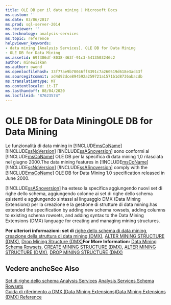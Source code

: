 ```yaml
---
title: OLE DB per il data mining | Microsoft Docs
ms.custom: ''
ms.date: 03/06/2017
ms.prod: sql-server-2014
ms.reviewer: ''
ms.technology: analysis-services
ms.topic: reference
helpviewer_keywords:
- data mining [Analysis Services], OLE DB for Data Mining
- OLE DB for Data Mining
ms.assetid: 69f306df-8038-463f-91c3-5413503246c2
author: minewiskan
ms.author: owend
ms.openlocfilehash: 33f77ae9b70046ff8391c7a260519d618e3ad43f
ms.sourcegitcommit: ad4d92dce894592a259721a1571b1d8736abacdb
ms.translationtype: MT
ms.contentlocale: it-IT
ms.lasthandoff: 08/04/2020
ms.locfileid: "87623574"
---
```

# <a name="ole-db-for-data-mining"></a><span data-ttu-id="25e3c-102">OLE DB for Data Mining</span><span class="sxs-lookup"><span data-stu-id="25e3c-102">OLE DB for Data Mining</span></span>
  <span data-ttu-id="25e3c-103">Le funzionalità di data mining in [!INCLUDE[msCoName](../../includes/msconame-md.md)] [!INCLUDE[ssNoVersion](../../includes/ssnoversion-md.md)] [!INCLUDE[ssASnoversion](../../includes/ssasnoversion-md.md)] sono conformi al [!INCLUDE[msCoName](../../includes/msconame-md.md)] OLE DB per la specifica di data mining 1,0 rilasciata nel giugno 2000.</span><span class="sxs-lookup"><span data-stu-id="25e3c-103">The data mining features in [!INCLUDE[msCoName](../../includes/msconame-md.md)] [!INCLUDE[ssNoVersion](../../includes/ssnoversion-md.md)] [!INCLUDE[ssASnoversion](../../includes/ssasnoversion-md.md)] comply with the [!INCLUDE[msCoName](../../includes/msconame-md.md)] OLE DB for Data Mining 1.0 specification released in June 2000.</span></span>  
  
 [!INCLUDE[ssASnoversion](../../includes/ssasnoversion-md.md)] <span data-ttu-id="25e3c-104">ha esteso la specifica aggiungendo nuovi set di righe dello schema, aggiungendo colonne ai set di righe dello schema esistenti e aggiungendo sintassi al linguaggio DMX (Data Mining Extensions) per la creazione e la gestione di strutture di data mining.</span><span class="sxs-lookup"><span data-stu-id="25e3c-104">has extended the specification by adding new schema rowsets, adding columns to existing schema rowsets, and adding syntax to the Data Mining Extensions (DMX) language for creating and managing mining structures.</span></span>  
  
 <span data-ttu-id="25e3c-105">**Per ulteriori informazioni: set di** [righe dello schema di data mining](../../relational-databases/native-client-ole-db-rowsets/rowsets.md), [creazione della struttura di data mining &#40;DMX&#41;](/sql/dmx/create-mining-structure-dmx), [ALTER MINING STRUCTURE &#40;DMX&#41;](/sql/dmx/alter-mining-structure-dmx), [Drop Mining Structure &#40;DMX&#41;](/sql/dmx/drop-mining-structure-dmx)</span><span class="sxs-lookup"><span data-stu-id="25e3c-105">**For More Information:** [Data Mining Schema Rowsets](../../relational-databases/native-client-ole-db-rowsets/rowsets.md), [CREATE MINING STRUCTURE &#40;DMX&#41;](/sql/dmx/create-mining-structure-dmx), [ALTER MINING STRUCTURE &#40;DMX&#41;](/sql/dmx/alter-mining-structure-dmx), [DROP MINING STRUCTURE &#40;DMX&#41;](/sql/dmx/drop-mining-structure-dmx)</span></span>  
  
## <a name="see-also"></a><span data-ttu-id="25e3c-106">Vedere anche</span><span class="sxs-lookup"><span data-stu-id="25e3c-106">See Also</span></span>  
 <span data-ttu-id="25e3c-107">[Set di righe dello schema Analysis Services](https://docs.microsoft.com/bi-reference/schema-rowsets/analysis-services-schema-rowsets) </span><span class="sxs-lookup"><span data-stu-id="25e3c-107">[Analysis Services Schema Rowsets](https://docs.microsoft.com/bi-reference/schema-rowsets/analysis-services-schema-rowsets) </span></span>  
 [<span data-ttu-id="25e3c-108">Guida di riferimento a DMX &#40;Data Mining Extensions&#41;</span><span class="sxs-lookup"><span data-stu-id="25e3c-108">Data Mining Extensions &#40;DMX&#41; Reference</span></span>](/sql/dmx/data-mining-extensions-dmx-reference)  
  
  
